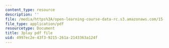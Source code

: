 ```yaml
---
content_type: resource
description: ''
file: /media/https%3A/open-learning-course-data-rc.s3.amazonaws.com/15-071-the-analytics-edge-spring-2017/4997ec2e43f39215261a2143363a124f_j9sl8e7wLnc.pdf
file_type: application/pdf
resourcetype: Document
title: 3play pdf file
uid: 4997ec2e-43f3-9215-261a-2143363a124f
---
```

